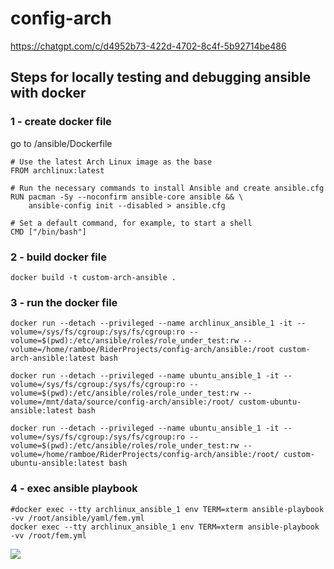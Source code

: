 # config-arch

https://chatgpt.com/c/d4952b73-422d-4702-8c4f-5b92714be486

## Steps for locally testing and debugging ansible with docker

### 1 - create docker file

go to /ansible/Dockerfile

```shell
# Use the latest Arch Linux image as the base
FROM archlinux:latest

# Run the necessary commands to install Ansible and create ansible.cfg
RUN pacman -Sy --noconfirm ansible-core ansible && \
    ansible-config init --disabled > ansible.cfg

# Set a default command, for example, to start a shell
CMD ["/bin/bash"]
```  

### 2 - build docker file

```shell
docker build -t custom-arch-ansible .
```  

### 3 - run the docker file  

```shell
docker run --detach --privileged --name archlinux_ansible_1 -it --volume=/sys/fs/cgroup:/sys/fs/cgroup:ro --volume=$(pwd):/etc/ansible/roles/role_under_test:rw --volume=/home/ramboe/RiderProjects/config-arch/ansible:/root custom-arch-ansible:latest bash
```

```shell
docker run --detach --privileged --name ubuntu_ansible_1 -it --volume=/sys/fs/cgroup:/sys/fs/cgroup:ro --volume=$(pwd):/etc/ansible/roles/role_under_test:rw --volume=/mnt/data/source/config-arch/ansible:/root/ custom-ubuntu-ansible:latest bash
```
```shell
docker run --detach --privileged --name ubuntu_ansible_1 -it --volume=/sys/fs/cgroup:/sys/fs/cgroup:ro --volume=$(pwd):/etc/ansible/roles/role_under_test:rw --volume=/home/ramboe/RiderProjects/config-arch/ansible:/root/ custom-ubuntu-ansible:latest bash
```

### 4 - exec ansible playbook  

```shell
#docker exec --tty archlinux_ansible_1 env TERM=xterm ansible-playbook -vv /root/ansible/yaml/fem.yml
docker exec --tty archlinux_ansible_1 env TERM=xterm ansible-playbook -vv /root/fem.yml
```  

![](https://firebasestorage.googleapis.com/v0/b/firescript-577a2.appspot.com/o/imgs%2Fapp%2Framboe%2FQAyG_Qb4lz.png?alt=media&token=421054cf-e855-4c10-970f-a779239d6eb3)  
